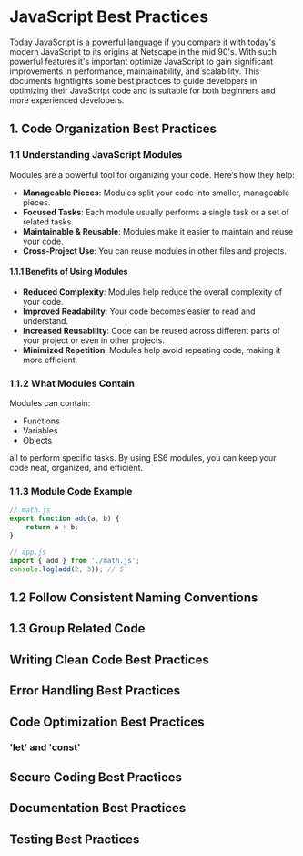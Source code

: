 
# JavaScript Best Practices

Today JavaScript is a powerful language if you compare it with today's modern JavaScript to its origins at Netscape in the mid 90's.
With such powerful features it's important optimize JavaScript to gain significant improvements in performance, maintainability, and scalability. This documents hightlights some best practices to guide developers in optimizing their JavaScript code and is suitable for both beginners and more experienced developers.

## 1. Code Organization Best Practices

### 1.1 Understanding JavaScript Modules

Modules are a powerful tool for organizing your code. Here’s how they help:

- **Manageable Pieces**: Modules split your code into smaller, manageable pieces.
- **Focused Tasks**: Each module usually performs a single task or a set of related tasks.
- **Maintainable & Reusable**: Modules make it easier to maintain and reuse your code.
- **Cross-Project Use**: You can reuse modules in other files and projects.

#### 1.1.1 Benefits of Using Modules

- **Reduced Complexity**: Modules help reduce the overall complexity of your code.
- **Improved Readability**: Your code becomes easier to read and understand.
- **Increased Reusability**: Code can be reused across different parts of your project or even in other projects.
- **Minimized Repetition**: Modules help avoid repeating code, making it more efficient.

### 1.1.2 What Modules Contain

Modules can contain:

- Functions
- Variables
- Objects

all to perform specific tasks.  By using ES6 modules, you can keep your code neat, organized, and efficient.

### 1.1.3 Module Code Example

```js
// math.js
export function add(a, b) {
    return a + b;
}

// app.js
import { add } from './math.js';
console.log(add(2, 3)); // 5
```

## 1.2 Follow Consistent Naming Conventions

## 1.3 Group Related Code

## Writing Clean Code Best Practices

## Error Handling Best Practices

## Code Optimization Best Practices

### 'let' and 'const'

## Secure Coding Best Practices

## Documentation Best Practices

## Testing Best Practices
